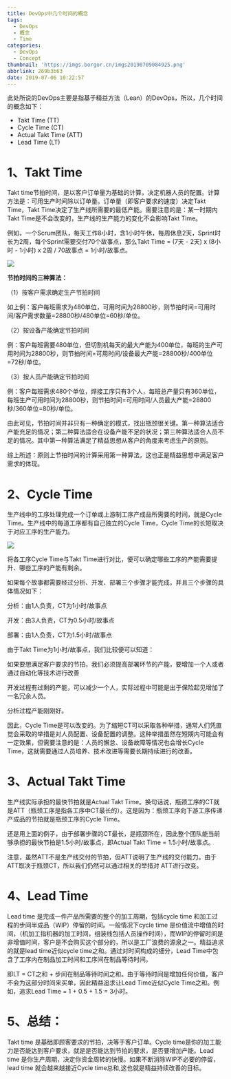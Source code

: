```yaml
---
title: DevOps中几个时间的概念
tags:
  - DevOps
  - 概念
  - Time
categories:
  - DevOps
  - Concept
thumbnail: 'https://imgs.borgor.cn/imgs20190709084925.png'
abbrlink: 269b3b63
date: 2019-07-06 10:22:57
---
```


此处所说的DevOps主要是指基于精益方法（Lean）的DevOps，所以，几个时间的概念如下：

* Takt Time  (TT)
* Cycle Time  (CT)
* Actual Takt Time  (ATT)
* Lead Time  (LT)

<!-- more -->

# 1、Takt Time

Takt time节拍时间，是以客户订单量为基础的计算，决定机器人员的配置。计算方法是：可用生产时间除以订单量。订单量（即客户要求的速度）决定Takt Time，Takt Time决定了生产线所需要的最低产能。需要注意的是：某一时期内Takt Time是不会改变的，生产线的生产能力的变化不会影响Takt Time。

例如，一个Scrum团队，每天工作8小时，含1小时午休，每周休息2天，Sprint时长为2周，每个Sprint需要交付70个故事点，那么Takt Time = (7天 - 2天) x (8小时 - 1小时) x 2周 / 70故事点 = 1小时/故事点。

![](https://imgs.borgor.cn/imgs20190706102603.png)

**节拍时间的三种算法：**

（1）按客户需求确定生产节拍时间

如上例：客户每班需求为480单位，可用时间为28800秒，则节拍时间=可用时间/客户需求数量=28800秒/480单位=60秒/单位。

（2）按设备产能确定节拍时间

例：客户每班需要480单位，但切割机每天的最大产能为400单位，每班的生产可用时间为28800秒，则节拍时间=可用时间/设备最大产能=28800秒/400单位=72秒/单位。

（3）按人员产能确定节拍时间

例：客户每班需求480个单位，焊接工序只有3个人，每班总产量只有360单位，每班生产可用时间为28800秒，则节拍时间=可用时间/人员最大产能=28800秒/360单位=80秒/单位。

由此可见，节拍时间并非只有一种确定的模式，找出瓶颈很关键。第一种算法适合产能充足的情况；第二种算法适合在设备产能不足的状况；第三种算法适合人员不足的情况。其中第一种算法满足了精益思想从客户的角度来考虑生产的原则。

综上所述：原则上节拍时间的计算采用第一种算法，这也正是精益思想中满足客户需求的体现。

# 2、Cycle Time

生产线中的工序处理完成一个订单或上游制工序产成品所需要的时间，就是Cycle Time。生产线中的每道工序都有自己独立的Cycle Time，Cycle Time的长短取决于对应工序的生产能力。

![](https://imgs.borgor.cn/imgs20190706102631.png)

将各工序Cycle Time与Takt Time进行对比，便可以确定哪些工序的产能需要提升、哪些工序的产能有剩余。

如果每个故事都需要经过分析、开发、部署三个步骤才能完成，并且三个步骤的具体情况如下：

分析：由1人负责，CT为1小时/故事点

开发：由3人负责，CT为0.5小时/故事点

部署：由1人负责，CT为1.5小时/故事点

由于Takt Time为1小时/故事点，我们比较便可以知道：

如果要想满足客户要求的节拍，我们必须提高部署环节的产能，要增加一个人或者通过自动化等技术进行改善

开发过程有过剩的产能，可以减少一个人，实际过程中可能是出于保险起见增加了一名冗余人员。

分析过程产能刚刚好。

因此，Cycle Time是可以改变的。为了缩短CT可以采取各种举措，通常人们凭直觉会采取的举措是对人员配置、设备配置的调整。这种举措虽然在短期内可能会有一定效果，但需要注意的是：人员的懈怠、设备故障等情况也会增长Cycle Time，这就需要通过人员培养、技术改进等需要长期持续进行的改善。

# 3、Actual Takt Time

生产线实际承担的最快节拍就是Actual Takt Time。换句话说，瓶颈工序的CT就是ATT（瓶颈工序是指各工序中CT最长的）。这是因为：瓶颈工序向下游工序传递产成品的节拍就是瓶颈工序的Cycle Time。

还是用上面的例子，由于部署步骤的CT最长，是瓶颈所在，因此整个团队能当前够承担的最快节拍是1.5小时/故事点，即Actual Takt Time = 1.5小时/故事点。

注意，虽然ATT不是生产线交付的节拍，但ATT说明了生产线的交付能力。由于ATT取决于瓶颈CT，所以我们仍然可以通过相关的举措对 ATT进行改变。

# 4、Lead Time

Lead time 是完成一件产品所需要的整个的加工周期，包括cycle time 和加工过程的步间半成品（WIP）停留的时间。一般情况下cycle time 是价值流中增值的时间，（机加工指机器的加工时间，组装线包括人员操作时间），而WIP的停留时间是非增值时间，客户是不会购买这个部分的，所以是工厂浪费的源泉之一。精益追求的就是lead time近似cycle time之和。通过对时间构成的细分，Lead Time中包含了工序内在制品加工时间和工序间在制品等待时间。

即LT = CT之和 + 步间在制品等待时间之和。由于等待时间是增加任何价值，客户不会为这部分时间来买单，因此精益追求让Lead Time近似Cycle Time之和。例如，追求Lead Time = 1 + 0.5 + 1.5 = 3小时。

# 5、总结：

Takt time 是基础即顾客要求的节拍，决等于客户订单。Cycle time是你的加工能力是否能达到客户要求，就是是否能达到节拍的要求，是否要增加产能。Lead time 是你生产周期，决定你资金周转的快慢。如果不断消除WIP不必要的停留，lead time 就会越来越接近Cycle time总和,这也就是精益持续改善的目标。
